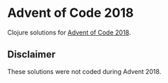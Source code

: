 # Advent of Code 2018

Clojure solutions for [Advent of Code 2018](https://adventofcode.com/2018).

## Disclaimer

These solutions were not coded during Advent 2018.
